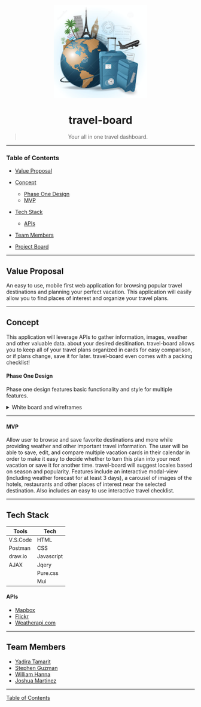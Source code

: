 <div align="center">
  <br>
  <img src="assets\images\travel-board-logo.png" alt="travel-board logo" width="250">
  <br>

# travel-board

> Your all in one travel dashboard.
> <br>

</div>

---

### Table of Contents

- [Value Proposal](#value-proposal)

- [Concept](#concept)
  - [Phase One Design](#phase-one-design)
  - [MVP](#mvp)
- [Tech Stack](#tech-stack)
  - [APIs](#apis)
- [Team Members](#team-members)
- [Project Board](https://github.com/CB-Group-6-Project-1/travel-board/projects/1 "To be Approved")

---

## Value Proposal

An easy to use, mobile first web application for browsing popular travel destinations and planning your perfect vacation. This application will easily allow you to find places of interest and organize your travel plans.

---

## Concept

This application will leverage APIs to gather information, images, weather and other valuable data. about your desired desitination. travel-board allows you to keep all of your travel plans organized in cards for easy comparison, or if plans change, save it for later. travel-board even comes with a packing checklist!

#### Phase One Design

Phase one design features basic functionality and style for multiple features.
<details>
<summary>White board and wireframes</summary>
<img src="assets\images\whiteboard.png">
<img src="assets\images\home-page.png">
<img src="assets\images\city-page.png">
<img src="assets\images\add-vacation-page.png">
<img src="assets\images\vacation-calendar-page.png">
</details>

---

#### MVP

Allow user to browse and save favorite destinations and more while providing weather and other important travel information. The user will be able to save, edit, and compare multiple vacation cards in their calendar in order to make it easy to decide whether to turn this plan into your next vacation or save it for another time. travel-board will suggest locales based on season and popularity. Features include an interactive modal-view (including weather forecast for at least 3 days), a carousel of images of the hotels, restaurants and other places of interest near the selected destination. Also includes an easy to use interactive travel checklist.

---

## Tech Stack

| Tools    | Tech       |
| -------- | ---------- |
| V.S.Code | HTML       |
| Postman  | CSS        |
| draw\.io | Javascript |
| AJAX     | Jqery      |
|          |Pure.css    |
|          |Mui         |

#### APIs

- [Mapbox](https://docs.mapbox.com/api/)
- [Flickr](https://www.flickr.com/services/api/)
- [Weatherapi.com](https://www.weatherapi.com/)

---

## Team Members
- [Yadira Tamarit](https://github.com/ystamaritq)
- [Stephen Guzman](https://github.com/steveo9219)
- [William Hanna](https://github.com/wrhcodecamp)
- [Joshua Martinez](https://github.com/JDMartinez1531)

---

[Table of Contents](#table-of-contents)
